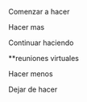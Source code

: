 Comenzar a hacer


Hacer mas


Continuar haciendo

**reuniones virtuales

Hacer menos


Dejar de hacer
